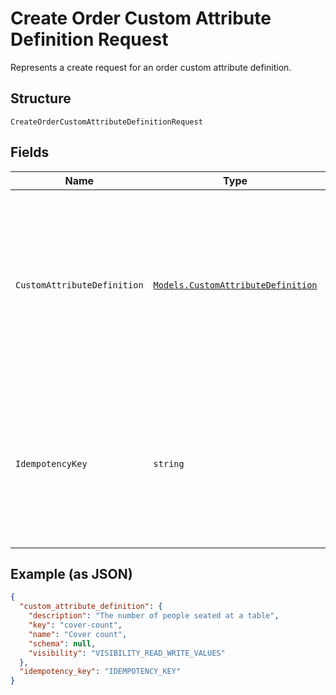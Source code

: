 
# Create Order Custom Attribute Definition Request

Represents a create request for an order custom attribute definition.

## Structure

`CreateOrderCustomAttributeDefinitionRequest`

## Fields

| Name | Type | Tags | Description |
|  --- | --- | --- | --- |
| `CustomAttributeDefinition` | [`Models.CustomAttributeDefinition`](../../doc/models/custom-attribute-definition.md) | Required | Represents a definition for custom attribute values. A custom attribute definition<br>specifies the key, visibility, schema, and other properties for a custom attribute. |
| `IdempotencyKey` | `string` | Optional | A unique identifier for this request, used to ensure idempotency.<br>For more information, see [Idempotency](https://developer.squareup.com/docs/basics/api101/idempotency).<br>**Constraints**: *Maximum Length*: `45` |

## Example (as JSON)

```json
{
  "custom_attribute_definition": {
    "description": "The number of people seated at a table",
    "key": "cover-count",
    "name": "Cover count",
    "schema": null,
    "visibility": "VISIBILITY_READ_WRITE_VALUES"
  },
  "idempotency_key": "IDEMPOTENCY_KEY"
}
```


